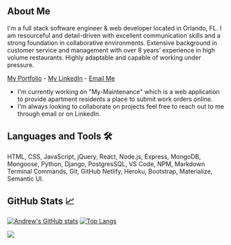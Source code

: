 ## About Me 
I'm a full stack software engineer & web developer located in Orlando, FL. I am resourceful and detail-driven with excellent communication skills and a strong foundation in collaborative environments. Extensive background in customer service and management with over 8 years’ experience in high volume restaurants. Highly adaptable and capable of working under pressure. 

[My Portfolio](http://www.andrewdimes.com/ "Named link title") - 
[My LinkedIn](http://www.linkedin.com/in/andrewdimes/ "Named link title") - 
[Email Me](mailto:andrewdimes@gmail.com?subject=[GitHub])

- I'm currently working on "My-Maintenance" which is a web application to provide apartment residents a place to submit work orders online.
- I'm always looking to collaborate on projects feel free to reach out to me through email or on LinkedIn.
## Languages and Tools 🛠️
HTML, CSS, JavaScript, jQuery, React, Node.js, Express, MongoDB, Mongoose, Python, Django, PostgresSQL, VS Code, NPM, Markdown Terminal Commands, Git, GitHub Netlify, Heroku, Bootstrap, Materialize, Semantic UI.

## GitHub Stats :chart_with_upwards_trend:
[![Andrew's GitHub stats](https://github-readme-stats.vercel.app/api?username=AndrewDimes&count_private=true&show_icons=true&hide=stars)](https://github.com/anuraghazra/github-readme-stats)
[![Top Langs](https://github-readme-stats.vercel.app/api/top-langs/?username=AndrewDimes&layout=compact&langs_count=8)](https://github.com/anuraghazra/github-readme-stats)


![](https://komarev.com/ghpvc/?username=AndrewDimes)



